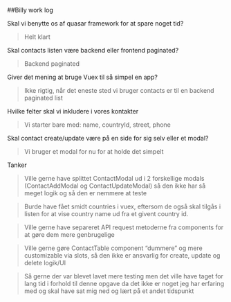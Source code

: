 ##Billy work log

Skal vi benytte os af quasar framework for at spare noget tid?
> Helt klart

Skal contacts listen være backend eller frontend paginated?
> Backend paginated

Giver det mening at bruge Vuex til så simpel en app?
> Ikke rigtig, når det eneste sted vi bruger contacts er til en backend paginated list

Hvilke felter skal vi inkludere i vores kontakter
> Vi starter bare med: name,  countryId, street, phone

Skal contact create/update være på en side for sig selv eller et modal?
> Vi bruger et modal for nu for at holde det simpelt

Tanker 
>Ville gerne have splittet ContactModal ud i 2 forskellige modals (ContactAddModal og ContactUpdateModal) så den ikke har så meget logik og så den er nemmere at teste

>Burde have fået smidt countries i vuex, eftersom de også skal tilgås i listen for at vise country name ud fra et givent country id.

>Ville gerne have separeret API request metoderne fra components for at gøre dem mere genbrugelige

>Ville gerne gøre ContactTable component “dummere” og mere customizable via slots, så den ikke er ansvarlig for create, update og delete logik/UI

>Så gerne der var blevet lavet mere testing men det ville have taget for lang tid i forhold til denne opgave da det ikke er noget jeg har erfaring med og skal have sat mig ned og lært på et andet tidspunkt
